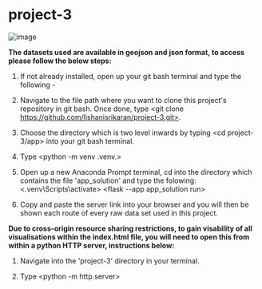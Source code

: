 # project-3

![image](https://github.com/lishanisrikaran/project-backup/assets/126973634/7c05ebf7-4915-4fc2-847a-ddd7714f3514)

<b>The datasets used are available in geojson and json format, to access please follow the below steps:</b>

1) If not already installed, open up your git bash terminal and type the following -
	<pip install flask>
	<pip install requests>
	<pip install jsonify>

2) Navigate to the file path where you want to clone this project's repository in git bash. Once done, type <git clone https://github.com/lishanisrikaran/project-3.git>.

3) Choose the directory which is two level inwards by typing <cd project-3/app> into your git bash terminal. 

4) Type <python -m venv .venv.>

4) Open up a new Anaconda Prompt terminal, cd into the directory which contains the file 'app_solution' and type the folowing:
	<.venv\Scripts\activate>
	<flask --app app_solution run>

5) Copy and paste the server link into your browser and you will then be shown each route of every raw data set used in this project. 


<b>Due to cross-origin resource sharing restrictions, to gain visability of all visualisations within the index.html file, you will need to open this from within a python HTTP server, instructions below:</b>

1) Navigate into the 'project-3' directory in your terminal. 

2) Type <python -m http.server>
